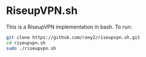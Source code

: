 # RiseupVPN.sh

This is a RiseupVPN implementation in bash. To run: 

```bash
git clone https://github.com/rany2/riseupvpn.sh.git
cd riseupvpn.sh
sudo ./riseupvpn.sh
```
